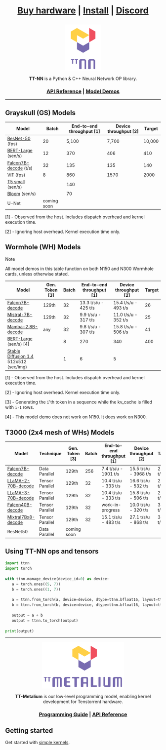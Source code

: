 <div align="center">

<h1>

[Buy hardware](https://tenstorrent.com/cards/) | [Install](./INSTALLING.md) | [Discord](https://discord.gg/tvhGzHQwaj)

</h1>

<img src="./docs/source/common/_static/tt_nn_w_logo.png" alt="ttnn logo" height="150"/>

**TT-NN** is a Python & C++ Neural Network OP library.

<h3>

[API Reference](https://tenstorrent.github.io/tt-metal/latest/ttnn) | [Model Demos](./models/demos/)

</h3>

</div>

---

## Grayskull (GS) Models

| Model                                                      | Batch               | End-to-end throughput [1]    | Device throughput [2]       | Target                              |
|----------------------------------------------------------  |---------------------|------------------------------|-----------------------------|-------------------------------------|
| [ResNet-50](./models/demos/resnet) (fps)                   | 20                  | 5,100                        | 7,700                       | 10,000                              |
| [BERT-Large](./models/demos/bert) (sen/s)                  | 12                  | 370                          | 406                         | 410                                 |
| [Falcon7B-decode](./models/demos/ttnn_falcon7b) (t/s)      | 32                  | 135                          | 135                         | 140                                 |
| [ViT](./models/demos/grayskull/vit) (fps)                  | 8                   | 860                          | 1570                        | 2000                                |
| [T5 small](.models/demos/grayskull/t5) (sen/s)             |                     | 140                          |                             |                                     |
| [Bloom](.models/demos/grayskull/functional_bloom) (sen/s)  |                     | 70                           |                             |                                     |
| U-Net                                                      | coming soon         |                              |                             |                                     |

[1] - Observed from the host. Includes dispatch overhead and kernel execution time.

[2] - Ignoring host overhead. Kernel execution time only.

## Wormhole (WH) Models

> [!NOTE]
>
> All model demos in this table function on both N150 and N300 Wormhole cards, unless otherwise stated.

| Model                                                                                | Gen. Token [3]     |  Batch               | End-to-end throughput [1]    | Device throughput [2]       | Target         |
|--------------------------------------------------------------------------------------|--------------------|----------------------|------------------------------|-----------------------------|----------------|
| [Falcon7B-decode](./models/demos/wormhole/falcon7b)                                  | 129th              | 32                   | 13.3 t/s/u - 425 t/s         | 15.4 t/s/u - 493 t/s        | 26             |
| [Mistral-7B-decode](./models/demos/wormhole/mistral7b)                               | 129th              | 32                   | 9.9 t/s/u - 317 t/s         | 11.0 t/s/u - 352 t/s        | 25             |
| [Mamba-2.8B-decode](./models/demos/mamba)                                            | any                | 32                   | 9.8 t/s/u - 307 t/s          | 15.8 t/s/u - 506 t/s        | 41             |
| [BERT-Large](./models/demos/metal_BERT_large_11/) (sen/s) [4]                        |                    | 8                    | 270                          | 340                         | 400            |
| [Stable Diffusion 1.4](./models/demos/wormhole/stable_diffusion) 512x512  (sec/img)  |                    | 1                    | 6                            | 5                           |                |

[1] - Observed from the host. Includes dispatch overhead and kernel execution time.

[2] - Ignoring host overhead. Kernel execution time only.

[3] - Generating the `i`'th token in a sequence while the kv_cache is filled with `i-1` rows.

[4] - This model demo does not work on N150. It does work on N300.

## T3000 (2x4 mesh of WHs) Models

| Model                                                     |   Technique        | Gen. Token [3]      |  Batch                | End-to-end throughput [1]    | Device throughput [2]        | Target          |
|-----------------------------------------------------------|--------------------|---------------------|-----------------------|------------------------------|------------------------------|-----------------|
| [Falcon7B-decode](./models/demos/t3000/falcon7b)          | Data Parallel      | 129th               |  256                  |  7.4 t/s/u - 1901 t/s        |  15.5 t/s/u - 3968 t/s       |   26 t/s/u      |
| [LLaMA-2-70B-decode](./models/demos/t3000/llama2_70b)     | Tensor Parallel    | 129th               |  32                   | 10.4 t/s/u - 333 t/s         |  16.6 t/s/u - 532 t/s        |   20 t/s/u      |
| [LLaMA-3-70B-decode](./models/demos/t3000/llama3_70b)     | Tensor Parallel    | 129th               |  32                   | 10.4 t/s/u - 333 t/s         |  15.8 t/s/u - 506 t/s        |   20 t/s/u      |
| [Falcon40B-decode](./models/demos/t3000/falcon40b)        | Tensor Parallel    | 129th               |  32                   | work-in-progress             |  10.0 t/s/u - 320 t/s        |   36 t/s/u      |
| [Mixtral7Bx8-decode](./models/demos/t3000/mixtral8x7b)    | Tensor Parallel    | 129th               |  32                   | 15.1 t/s/u - 483 t/s          |  27.1 t/s/u - 868 t/s        |   33 t/s/u      |
| ResNet50                                                  | Data Parallel      | coming soon         |                       |                              |                              |                 |

## Using TT-NN ops and tensors

```python
import ttnn
import torch

with ttnn.manage_device(device_id=0) as device:
   a = torch.ones((5, 7))
   b = torch.ones((1, 7))

   a = ttnn.from_torch(a, device=device, dtype=ttnn.bfloat16, layout=ttnn.TILE_LAYOUT)
   b = ttnn.from_torch(b, device=device, dtype=ttnn.bfloat16, layout=ttnn.TILE_LAYOUT)

   output = a + b
   output = ttnn.to_torch(output)

print(output)
```

---

<div align="center">

<img src="./docs/source/common/_static/tt_metalium_w_logo.png" alt="TT-Metalium logo" height="150"/>

**TT-Metalium** is our low-level programming model, enabling kernel development for Tenstorrent hardware.


<h3>

[Programming Guide](./METALIUM_GUIDE.md) | [API Reference](https://tenstorrent.github.io/tt-metal/latest/tt-metalium)

</h3>
</div>

## Getting started

Get started with [simple kernels](https://tenstorrent.github.io/tt-metal/latest/tt-metalium/tt_metal/examples/index.html).

